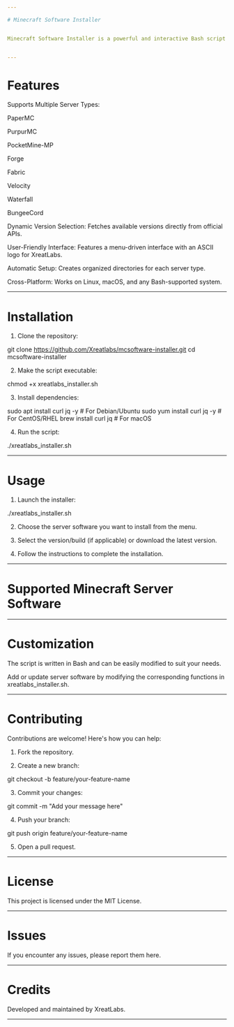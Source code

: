 ```yaml
---

# Minecraft Software Installer


Minecraft Software Installer is a powerful and interactive Bash script by XreatLabs that simplifies the installation process for various Minecraft server software. It provides dynamic version selection, automatic setup, and an intuitive user interface with branding.


---
```


# Features

Supports Multiple Server Types:

PaperMC

PurpurMC

PocketMine-MP

Forge

Fabric

Velocity

Waterfall

BungeeCord


Dynamic Version Selection: Fetches available versions directly from official APIs.

User-Friendly Interface: Features a menu-driven interface with an ASCII logo for XreatLabs.

Automatic Setup: Creates organized directories for each server type.

Cross-Platform: Works on Linux, macOS, and any Bash-supported system.



---

# Installation

1. Clone the repository:

git clone https://github.com/Xreatlabs/mcsoftware-installer.git
cd mcsoftware-installer


2. Make the script executable:

chmod +x xreatlabs_installer.sh


3. Install dependencies:

sudo apt install curl jq -y   # For Debian/Ubuntu
sudo yum install curl jq -y   # For CentOS/RHEL
brew install curl jq          # For macOS


4. Run the script:

./xreatlabs_installer.sh




---

# Usage

1. Launch the installer:

./xreatlabs_installer.sh


2. Choose the server software you want to install from the menu.


3. Select the version/build (if applicable) or download the latest version.


4. Follow the instructions to complete the installation.




---

# Supported Minecraft Server Software


---

# Customization

The script is written in Bash and can be easily modified to suit your needs.

Add or update server software by modifying the corresponding functions in xreatlabs_installer.sh.



---

# Contributing

Contributions are welcome! Here's how you can help:

1. Fork the repository.


2. Create a new branch:

git checkout -b feature/your-feature-name


3. Commit your changes:

git commit -m "Add your message here"


4. Push your branch:

git push origin feature/your-feature-name


5. Open a pull request.




---

# License

This project is licensed under the MIT License.


---

# Issues

If you encounter any issues, please report them here.


---

# Credits

Developed and maintained by XreatLabs.


---
